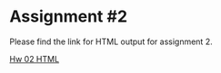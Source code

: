 # Assignment #2
Please find the link for HTML output for assignment 2. 

[Hw 02 HTML](https://github.com/STAT545-UBC-hw-2019-20/stat545-hw-yeeun-grace/blob/master/hw02/hw02.html)
